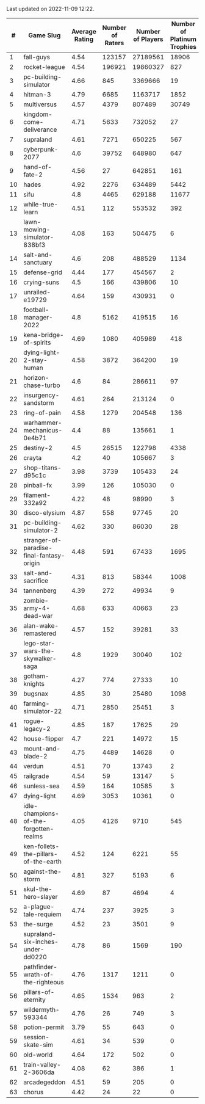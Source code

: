 Last updated on 2022-11-09 12:22.


|#|Game Slug|Average Rating|Number of Raters|Number of Players|Number of Platinum Trophies|Max Rarity (%)|
|---|---|---|---|---|---|---|
|1|fall-guys|4.54|123157|27189561|18906|3|
|2|rocket-league|4.54|196921|19860327|827|75|
|3|pc-building-simulator|4.66|845|3369666|19|48|
|4|hitman-3|4.79|6685|1163717|1852|48|
|5|multiversus|4.57|4379|807489|30749|79|
|6|kingdom-come-deliverance|4.71|5633|732052|27|30|
|7|supraland|4.61|7271|650225|567|99|
|8|cyberpunk-2077|4.6|39752|648980|647|61|
|9|hand-of-fate-2|4.56|27|642851|161|72|
|10|hades|4.92|2276|634489|5442|89|
|11|sifu|4.8|4465|629188|11677|96|
|12|while-true-learn|4.51|112|553532|392|93|
|13|lawn-mowing-simulator-838bf3|4.08|163|504475|6|89|
|14|salt-and-sanctuary|4.6|208|488529|1134|83|
|15|defense-grid|4.44|177|454567|2|80|
|16|crying-suns|4.5|166|439806|10|65|
|17|unrailed-e19729|4.64|159|430931|0|1|
|18|football-manager-2022|4.8|5162|419515|16|49|
|19|kena-bridge-of-spirits|4.69|1080|405989|418|94|
|20|dying-light-2-stay-human|4.58|3872|364200|19|0.1|
|21|horizon-chase-turbo|4.6|84|286611|97|83|
|22|insurgency-sandstorm|4.61|264|213124|0|6|
|23|ring-of-pain|4.58|1279|204548|136|97|
|24|warhammer-mechanicus-0e4b71|4.4|88|135661|1|23|
|25|destiny-2|4.5|26515|122798|4338|96|
|26|crayta|4.2|40|105667|3|23|
|27|shop-titans-d95c1c|3.98|3739|105433|24|98|
|28|pinball-fx|3.99|126|105030|0|86|
|29|filament-332a92|4.22|48|98990|3|93|
|30|disco-elysium|4.87|558|97745|20|28|
|31|pc-building-simulator-2|4.62|330|86030|28|75|
|32|stranger-of-paradise-final-fantasy-origin|4.48|591|67433|1695|98|
|33|salt-and-sacrifice|4.31|813|58344|1008|91|
|34|tannenberg|4.39|272|49934|9|84|
|35|zombie-army-4-dead-war|4.68|633|40663|23|66|
|36|alan-wake-remastered|4.57|152|39281|33|7|
|37|lego-star-wars-the-skywalker-saga|4.8|1929|30040|102|98|
|38|gotham-knights|4.27|774|27333|10|34|
|39|bugsnax|4.85|30|25480|1098|97|
|40|farming-simulator-22|4.71|2850|25451|3|81|
|41|rogue-legacy-2|4.85|187|17625|29|0.3|
|42|house-flipper|4.7|221|14972|15|93|
|43|mount-and-blade-2|4.75|4489|14628|0|26|
|44|verdun|4.51|70|13743|2|71|
|45|railgrade|4.54|59|13147|5|98|
|46|sunless-sea|4.59|164|10585|3|37|
|47|dying-light|4.69|3053|10361|0|97|
|48|idle-champions-of-the-forgotten-realms|4.05|4126|9710|545|4|
|49|ken-follets-the-pillars-of-the-earth|4.52|124|6221|55|51|
|50|against-the-storm|4.81|327|5193|6|15|
|51|skul-the-hero-slayer|4.69|87|4694|4|96|
|52|a-plague-tale-requiem|4.74|237|3925|3|92|
|53|the-surge|4.52|23|3501|9|94|
|54|supraland-six-inches-under-dd0220|4.78|86|1569|190|99|
|55|pathfinder-wrath-of-the-righteous|4.76|1317|1211|0|0.2|
|56|pillars-of-eternity|4.65|1534|963|2|79|
|57|wildermyth-593344|4.76|26|749|3|91|
|58|potion-permit|3.79|55|643|0|98|
|59|session-skate-sim|4.61|34|539|0|24|
|60|old-world|4.64|172|502|0|92|
|61|train-valley-2-3606da|4.08|62|386|1|89|
|62|arcadegeddon|4.51|59|205|0|93|
|63|chorus|4.42|24|22|0|86|
